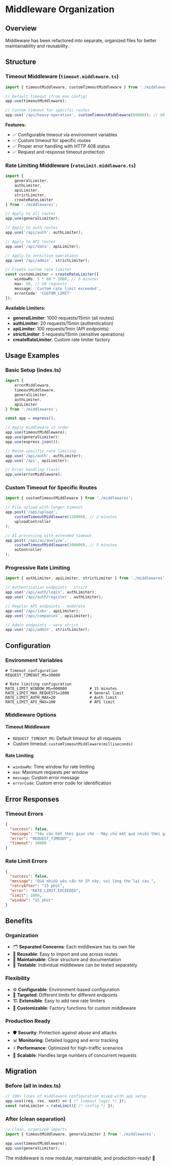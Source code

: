 # Middleware Organization

## Overview
Middleware has been refactored into separate, organized files for better maintainability and reusability.

## Structure

### **Timeout Middleware** (`timeout.middleware.ts`)
```typescript
import { timeoutMiddleware, customTimeoutMiddleware } from './middlewares';

// Default timeout (from env config)
app.use(timeoutMiddleware);

// Custom timeout for specific routes
app.use('/api/heavy-operation', customTimeoutMiddleware(60000)); // 60 seconds
```

**Features:**
- ✅ Configurable timeout via environment variables
- ✅ Custom timeout for specific routes
- ✅ Proper error handling with HTTP 408 status
- ✅ Request and response timeout protection

### **Rate Limiting Middleware** (`rateLimit.middleware.ts`)
```typescript
import { 
    generalLimiter, 
    authLimiter, 
    apiLimiter, 
    strictLimiter, 
    createRateLimiter 
} from './middlewares';

// Apply to all routes
app.use(generalLimiter);

// Apply to auth routes
app.use('/api/auth', authLimiter);

// Apply to API routes
app.use('/api/data', apiLimiter);

// Apply to sensitive operations
app.use('/api/admin', strictLimiter);

// Create custom rate limiter
const customLimiter = createRateLimiter({
    windowMs: 5 * 60 * 1000, // 5 minutes
    max: 50, // 50 requests
    message: 'Custom rate limit exceeded',
    errorCode: 'CUSTOM_LIMIT'
});
```

**Available Limiters:**
- **generalLimiter**: 1000 requests/15min (all routes)
- **authLimiter**: 20 requests/15min (authentication)
- **apiLimiter**: 100 requests/1min (API endpoints)
- **strictLimiter**: 5 requests/15min (sensitive operations)
- **createRateLimiter**: Custom rate limiter factory

## Usage Examples

### **Basic Setup** (index.ts)
```typescript
import { 
    errorMiddleware, 
    timeoutMiddleware, 
    generalLimiter, 
    authLimiter, 
    apiLimiter 
} from './middlewares';

const app = express();

// Apply middleware in order
app.use(timeoutMiddleware);
app.use(generalLimiter);
app.use(express.json());

// Route-specific rate limiting
app.use('/api/auth', authLimiter);
app.use('/api', apiLimiter);

// Error handling (last)
app.use(errorMiddleware);
```

### **Custom Timeout for Specific Routes**
```typescript
import { customTimeoutMiddleware } from './middlewares';

// File upload with longer timeout
app.post('/api/upload', 
    customTimeoutMiddleware(120000), // 2 minutes
    uploadController
);

// AI processing with extended timeout
app.post('/api/ai/analyze', 
    customTimeoutMiddleware(300000), // 5 minutes
    aiController
);
```

### **Progressive Rate Limiting**
```typescript
import { authLimiter, apiLimiter, strictLimiter } from './middlewares';

// Authentication endpoints - strict
app.use('/api/auth/login', authLimiter);
app.use('/api/auth/register', authLimiter);

// Regular API endpoints - moderate
app.use('/api/jobs', apiLimiter);
app.use('/api/companies', apiLimiter);

// Admin endpoints - very strict
app.use('/api/admin', strictLimiter);
```

## Configuration

### **Environment Variables**
```env
# Timeout configuration
REQUEST_TIMEOUT_MS=30000

# Rate limiting configuration
RATE_LIMIT_WINDOW_MS=900000          # 15 minutes
RATE_LIMIT_MAX_REQUESTS=1000         # General limit
RATE_LIMIT_AUTH_MAX=20               # Auth limit
RATE_LIMIT_API_MAX=100               # API limit
```

### **Middleware Options**

#### **Timeout Middleware**
- `REQUEST_TIMEOUT_MS`: Default timeout for all requests
- Custom timeout: `customTimeoutMiddleware(milliseconds)`

#### **Rate Limiting**
- `windowMs`: Time window for rate limiting
- `max`: Maximum requests per window
- `message`: Custom error message
- `errorCode`: Custom error code for identification

## Error Responses

### **Timeout Errors**
```json
{
  "success": false,
  "message": "Yêu cầu hết thời gian chờ - Máy chủ mất quá nhiều thời gian để phản hồi",
  "error": "REQUEST_TIMEOUT",
  "timeout": 30000
}
```

### **Rate Limit Errors**
```json
{
  "success": false,
  "message": "Quá nhiều yêu cầu từ IP này, vui lòng thử lại sau.",
  "retryAfter": "15 phút",
  "error": "RATE_LIMIT_EXCEEDED",
  "limit": 1000,
  "window": "15 phút"
}
```

## Benefits

### **Organization**
- 🗂️ **Separated Concerns**: Each middleware has its own file
- 🔄 **Reusable**: Easy to import and use across routes
- 📝 **Maintainable**: Clear structure and documentation
- 🧪 **Testable**: Individual middleware can be tested separately

### **Flexibility**
- ⚙️ **Configurable**: Environment-based configuration
- 🎯 **Targeted**: Different limits for different endpoints
- 🏗️ **Extensible**: Easy to add new rate limiters
- 🔧 **Customizable**: Factory functions for custom middleware

### **Production Ready**
- 🛡️ **Security**: Protection against abuse and attacks
- 📊 **Monitoring**: Detailed logging and error tracking
- ⚡ **Performance**: Optimized for high-traffic scenarios
- 🚀 **Scalable**: Handles large numbers of concurrent requests

## Migration

### **Before** (all in index.ts)
```typescript
// 100+ lines of middleware configuration mixed with app setup
app.use((req, res, next) => { /* timeout logic */ });
const rateLimiter = rateLimit({ /* config */ });
```

### **After** (clean separation)
```typescript
// Clean, organized imports
import { timeoutMiddleware, generalLimiter } from './middlewares';

app.use(timeoutMiddleware);
app.use(generalLimiter);
```

The middleware is now modular, maintainable, and production-ready! 🚀